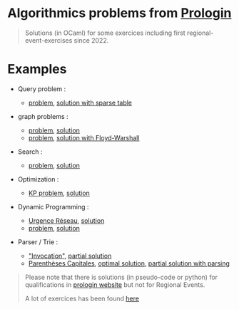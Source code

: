 # Algorithmics problems from [Prologin](https://prologin.org)

> Solutions (in OCaml) for some exercices including first regional-event-exercises since 2022. 

# Examples
- Query problem :
  - [problem](https://prologin.org/train/2024/qualification/batiments), [solution with sparse table](https://github.com/Adrien-No/prologin-ocaml-solutions/tree/master/2024/qualifs/p4) 


- graph problems :
  - [problem](https://prologin.org/train/2015/semifinal/exploration_urbaine), [solution](https://github.com/Adrien-No/prologin-ocaml-solutions/tree/master/2015/er/lvl6-exploration_urbaine)
  - [problem](https://prologin.org/train/2015/qualification/expert_itinerant), [solution with Floyd-Warshall](https://github.com/Adrien-No/prologin-ocaml-solutions/tree/master/2015/qualifications/expert-itinerant)

- Search :
  - [problem](https://prologin.org/train/2012/semifinal/chantier_intergalactique), [solution](https://github.com/Adrien-No/prologin-ocaml-solutions/blob/master/2016/er/tete_baissee.ml)

- Optimization :
  - [KP problem](https://prologin.org/train/2023/qualification/stabilisateurs), [solution](https://github.com/Adrien-No/prologin-ocaml-solutions/blob/master/2023/qualifications/p5-stabilisateurs/main.ml)
    
- Dynamic Programming :
  - [Urgence Réseau](https://prologin.org/train/2010/semifinal/urgence_reseau), [solution](https://github.com/Adrien-No/prologin-ocaml-solutions/blob/master/2010/er/urgence-reseau-programmation-dynamique.ml) 
  - [problem](https://prologin.org/train/2016/semifinal/tete_baissee), [solution](https://github.com/Adrien-No/prologin-ocaml-solutions/blob/master/2016/er/tete_baissee.ml)

- Parser / Trie :
  - ["Invocation"](https://prologin.org/train/2023/semifinal/invocation), [partial solution](https://github.com/Adrien-No/prologin-ocaml-solutions/tree/master/2023/re/lvl4-invocation)
  - [Parenthèses Capitales](https://prologin.org/train/2023/semifinal/parentheses_capitales), [optimal solution](https://github.com/Adrien-No/prologin-ocaml-solutions/blob/master/2023/re/lvl4-parentheses-capitales/opti-prog_dyna-nettoye.ml), [partial solution with parsing](https://github.com/Adrien-No/prologin-ocaml-solutions/blob/master/2023/re/lvl4-parentheses-capitales/main.ml)


> Please note that there is solutions (in pseudo-code or python) for qualifications in [prologin website](https://prologin.org/archives/) but not for Regional Events.
>
> A lot of exercices has been found [here](https://prologin.org/forum/entrainement-3/les-algorithmes-et-structures-de-donnees-a-connaitre-950/)

